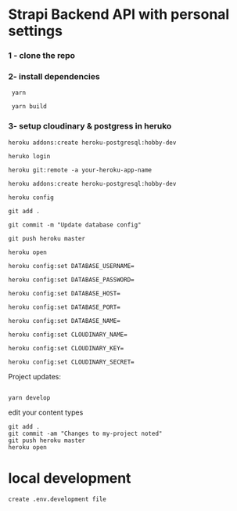 # Strapi Backend API with personal settings

### 1 - clone the repo

### 2- install dependencies

```
 yarn

 yarn build

```

### 3- setup cloudinary & postgress in heruko

```
heroku addons:create heroku-postgresql:hobby-dev

heruko login

heroku git:remote -a your-heroku-app-name

heroku addons:create heroku-postgresql:hobby-dev

heroku config

git add .

git commit -m "Update database config"

git push heroku master

heroku open

heroku config:set DATABASE_USERNAME=

heroku config:set DATABASE_PASSWORD=

heroku config:set DATABASE_HOST=

heroku config:set DATABASE_PORT=

heroku config:set DATABASE_NAME=

heroku config:set CLOUDINARY_NAME=

heroku config:set CLOUDINARY_KEY=

heroku config:set CLOUDINARY_SECRET=

```

Project updates:

```

yarn develop

```

edit your content types

```
git add .
git commit -am "Changes to my-project noted"
git push heroku master
heroku open

```

# local development

    create .env.development file
